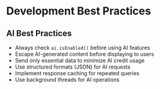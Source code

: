 # Development Best Practices

## AI Best Practices
- Always check `ai.isEnabled()` before using AI features
- Escape AI-generated content before displaying to users
- Send only essential data to minimize AI credit usage
- Use structured formats (JSON) for AI requests
- Implement response caching for repeated queries
- Use background threads for AI operations